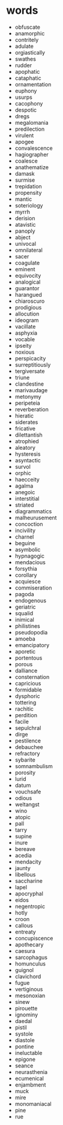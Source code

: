 # words

- obfuscate
- anamorphic
- contritely
- adulate
- orgiastically
- swathes
- rudder
- apophatic
- cataphatic
- ornamentation
- euphony
- usurps
- cacophony
- despotic
- dregs
- megalomania
- predilection
- virulent
- apogee
- convalescence
- hagiographer
- coalesce
- anathematize
- damask
- surmise
- trepidation
- propensity
- mantic
- soteriology
- myrrh
- derision
- atavistic
- panoply
- abject
- univocal
- omnilateral
- sacer
- coagulate
- eminent
- equivocity
- analogical
- guarantor
- harangued
- chiaroscuro
- prodigious
- allocution
- ideogram
- vacillate
- asphyxia
- vocable
- ipseity
- noxious
- perspicacity
- surreptitiously
- tergiversate
- triune
- clandestine
- marivaudage
- metonymy
- peripeteia
- reverberation
- hieratic
- siderates
- fricative
- dilettantish
- atrophied
- aleatory
- hysteresis
- asyntactic
- survol
- orphic
- haecceity
- agalma
- anegoic
- interstitial
- striated
- diagrammatics
- malheurusement
- concoction
- incivility
- charnel
- beguine
- asymbolic
- hypnagogic
- mendacious
- forsythia
- corollary
- acquiesce
- commiseration
- pagoda
- endogenous
- geriatric
- squalid
- inimical
- philistines
- pseudopodia
- amoeba
- emancipatory
- aporetic
- portentous
- porous
- dalliance
- consternation
- capricious
- formidable
- dysphoric
- tottering
- rachitic
- perdition
- facile
- sepulchral
- dirge
- pestilence
- debauchee
- refractory
- sybarite
- somnambulism
- porosity
- lurid
- datum
- vouchsafe
- odious
- weltangst
- wino
- atopic
- pall
- tarry
- supine
- inure
- bereave
- acedia
- mendacity
- jaunty
- libellous
- saccharine
- lapel
- apocryphal
- eidos
- negentropic
- hotly
- croon
- callous
- entreaty
- concupiscence
- apothecary
- caesura
- sarcophagus
- homunculus
- guignol
- clavichord
- fugue
- vertiginous
- mesonoxian
- sinew
- pirouette
- ignominy
- daedal
- pistil
- systole
- diastole
- pontine
- ineluctable
- epigone
- seance
- neurasthenia
- ecumenical
- enjambment
- muck
- mire
- monomaniacal
- pine
- rue